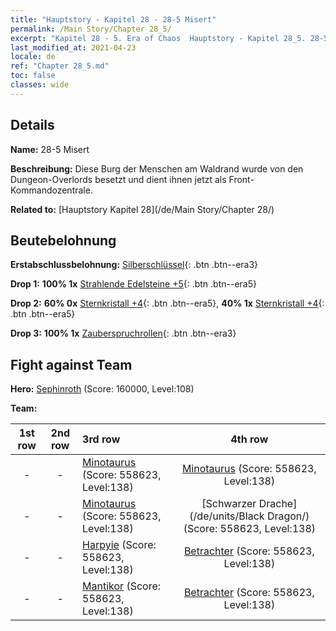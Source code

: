 ```yaml
---
title: "Hauptstory - Kapitel 28 - 28-5 Misert"
permalink: /Main Story/Chapter 28_5/
excerpt: "Kapitel 28 - 5. Era of Chaos  Hauptstory - Kapitel 28_5. 28-5 Misert"
last_modified_at: 2021-04-23
locale: de
ref: "Chapter 28_5.md"
toc: false
classes: wide
---
```


## Details

 **Name:** 28-5 Misert

 **Beschreibung:** Diese Burg der Menschen am Waldrand wurde von den Dungeon-Overlords besetzt und dient ihnen jetzt als Front-Kommandozentrale.

 **Related to:** [Hauptstory Kapitel 28](/de/Main Story/Chapter 28/)

## Beutebelohnung

 **Erstabschlussbelohnung:** [Silberschlüssel](/ItemsDE/con_693/){: .btn .btn--era3}

 **Drop 1:** **100% 1x** [Strahlende Edelsteine +5](/ItemsDE/mat_100/){: .btn .btn--era5}

 **Drop 2:** **60% 0x** [Sternkristall +4](/ItemsDE/mat_94/){: .btn .btn--era5}, **40% 1x** [Sternkristall +4](/ItemsDE/mat_94/){: .btn .btn--era5}

 **Drop 3:** **100% 1x** [Zauberspruchrollen](/ItemsDE/con_694/){: .btn .btn--era3}


## Fight against Team
 **Hero:** [Sephinroth](/de/heroes/Sephinroth/) (Score: 160000, Level:108)

 **Team:**


  | 1st row | 2nd row | 3rd row | 4th row |
  |:----:|:----:|:----|:----:|
  | - | - | [Minotaurus](/de/units/Minotaur/) (Score: 558623, Level:138)  | [Minotaurus](/de/units/Minotaur/) (Score: 558623, Level:138)  |
  | - | - | [Minotaurus](/de/units/Minotaur/) (Score: 558623, Level:138)  | [Schwarzer Drache](/de/units/Black Dragon/) (Score: 558623, Level:138)  |
  | - | - | [Harpyie](/de/units/Harpy/) (Score: 558623, Level:138)  | [Betrachter](/de/units/Beholder/) (Score: 558623, Level:138)  |
  | - | - | [Mantikor](/de/units/Manticore/) (Score: 558623, Level:138)  | [Betrachter](/de/units/Beholder/) (Score: 558623, Level:138)  |


